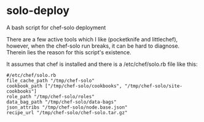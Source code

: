 solo-deploy
===========

A bash script for chef-solo deployment

There are a few active tools which I like (pocketknife and littlechef), however, when the chef-solo run breaks, it can be hard to diagnose.  Therein lies the reason for this script's existence.

It assumes that chef is installed and there is a /etc/chef/solo.rb file like this:

	#/etc/chef/solo.rb
	file_cache_path "/tmp/chef-solo"
	cookbook_path ["/tmp/chef-solo/cookbooks", "/tmp/chef-solo/site-cookbooks"]
	role_path "/tmp/chef-solo/roles"
	data_bag_path "/tmp/chef-solo/data-bags"
	json_attribs "/tmp/chef-solo/node.base.json"
	recipe_url "/tmp/chef-solo/chef-solo.tar.gz"
